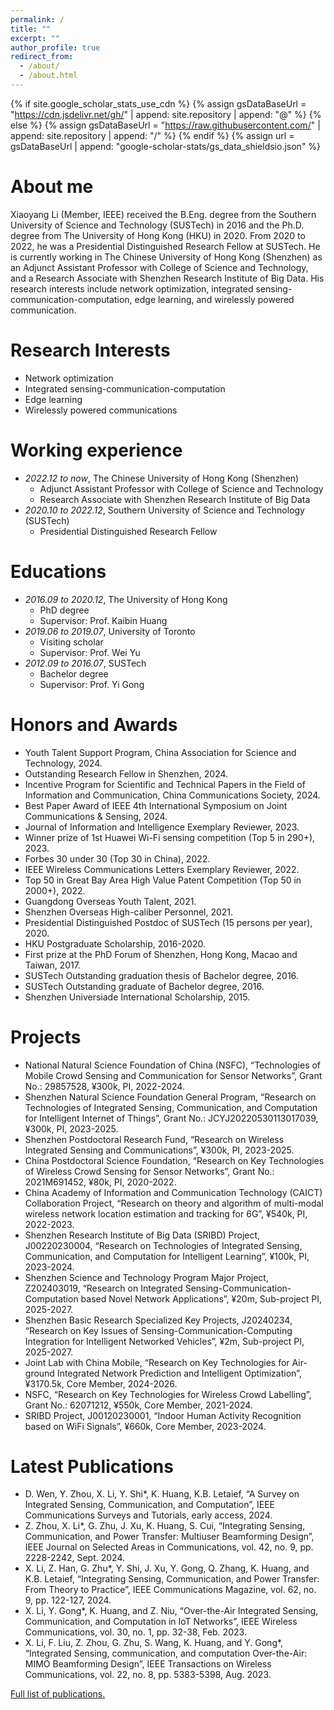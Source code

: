 ```yaml
---
permalink: /
title: ""
excerpt: ""
author_profile: true
redirect_from: 
  - /about/
  - /about.html
---
```


{% if site.google_scholar_stats_use_cdn %}
{% assign gsDataBaseUrl = "https://cdn.jsdelivr.net/gh/" | append: site.repository | append: "@" %}
{% else %}
{% assign gsDataBaseUrl = "https://raw.githubusercontent.com/" | append: site.repository | append: "/" %}
{% endif %}
{% assign url = gsDataBaseUrl | append: "google-scholar-stats/gs_data_shieldsio.json" %}

<span class='anchor' id='about-me'></span> 

# About me
Xiaoyang Li (Member, IEEE) received the B.Eng. degree from the Southern University of Science and Technology (SUSTech) in 2016 and the Ph.D.
degree from The University of Hong Kong (HKU) in 2020. From 2020 to 2022, he was a Presidential Distinguished Research Fellow at SUSTech. He is currently working in The Chinese University of Hong Kong (Shenzhen) as an Adjunct Assistant Professor with College of Science and Technology, and a Research Associate with Shenzhen Research Institute of Big Data. His research interests include network optimization, integrated sensing-communication-computation, edge learning, and wirelessly powered communication.
<!-- 这一行是总citations的数据 -->
<!-- <a href='https://scholar.google.com/citations?hl=zh-CN&user=pw0f1aIAAAAJ'><img src="https://img.shields.io/endpoint?url={{ url | url_encode }}&logo=Google%20Scholar&labelColor=f6f6f6&color=9cf&style=flat&label=citations"></a> -->

# Research Interests
- Network optimization
- Integrated sensing-communication-computation
- Edge learning
- Wirelessly powered communications

# Working experience
- *2022.12 to now*, The Chinese University of Hong Kong (Shenzhen)
  - Adjunct Assistant Professor with College of Science and Technology
  - Research Associate with Shenzhen Research Institute of Big Data
- *2020.10 to 2022.12*, Southern University of Science and Technology (SUSTech)
  - Presidential Distinguished Research Fellow
  
# Educations
- *2016.09 to 2020.12*, The University of Hong Kong
  - PhD degree
  - Supervisor: Prof. Kaibin Huang
- *2019.06 to 2019.07*, University of Toronto
  - Visiting scholar
  - Supervisor: Prof. Wei Yu
- *2012.09 to 2016.07*, SUSTech
  - Bachelor degree
  - Supervisor: Prof. Yi Gong
 
# Honors and Awards
- Youth Talent Support Program, China Association for Science and Technology, 2024.
- Outstanding Research Fellow in Shenzhen, 2024.
- Incentive Program for Scientific and Technical Papers in the Field of Information and Communication, China Communications Society, 2024.
- Best Paper Award of IEEE 4th International Symposium on Joint Communications & Sensing, 2024.
- Journal of Information and Intelligence Exemplary Reviewer, 2023.
- Winner prize of 1st Huawei Wi-Fi sensing competition (Top 5 in 290+), 2023.
- Forbes 30 under 30 (Top 30 in China), 2022.
- IEEE Wireless Communications Letters Exemplary Reviewer, 2022.
- Top 50 in Great Bay Area High Value Patent Competition (Top 50 in 2000+), 2022.
- Guangdong Overseas Youth Talent, 2021.
- Shenzhen Overseas High-caliber Personnel, 2021.
- Presidential Distinguished Postdoc of SUSTech (15 persons per year), 2020.
- HKU Postgraduate Scholarship, 2016-2020.
- First prize at the PhD Forum of Shenzhen, Hong Kong, Macao and Taiwan, 2017.
- SUSTech Outstanding graduation thesis of Bachelor degree, 2016.
- SUSTech Outstanding graduate of Bachelor degree, 2016.
- Shenzhen Universiade International Scholarship, 2015.

# Projects
- National Natural Science Foundation of China (NSFC), “Technologies of Mobile Crowd Sensing and Communication for Sensor Networks”, Grant No.: 29857528, ¥300k, PI, 2022-2024.
- Shenzhen Natural Science Foundation General Program, “Research on Technologies of Integrated Sensing, Communication, and Computation for Intelligent Internet of Things”, Grant No.: JCYJ20220530113017039, ¥300k, PI, 2023-2025.
- Shenzhen Postdoctoral Research Fund, “Research on Wireless Integrated Sensing and Communications”, ¥300k, PI, 2023-2025.
- China Postdoctoral Science Foundation, “Research on Key Technologies of Wireless Crowd Sensing for Sensor Networks”, Grant No.: 2021M691452, ¥80k, PI, 2020-2022.
- China Academy of Information and Communication Technology (CAICT) Collaboration Project, “Research on theory and algorithm of multi-modal wireless network location estimation and tracking for 6G”, ¥540k, PI, 2022-2023.
- Shenzhen Research Institute of Big Data (SRIBD) Project, J00220230004, “Research on Technologies of Integrated Sensing, Communication, and Computation for Intelligent Learning”, ¥100k, PI, 2023-2024.
- Shenzhen Science and Technology Program Major Project, Z202403019, “Research on Integrated Sensing-Communication-Computation based Novel Network Applications”, ¥20m, Sub-project PI, 2025-2027.
- Shenzhen Basic Research Specialized Key Projects, J20240234, “Research on Key Issues of Sensing-Communication-Computing Integration for Intelligent Networked Vehicles”, ¥2m, Sub-project PI, 2025-2027.
- Joint Lab with China Mobile, “Research on Key Technologies for Air-ground Integrated Network Prediction and Intelligent Optimization”, ¥3170.5k, Core Member, 2024-2026.
- NSFC, “Research on Key Technologies for Wireless Crowd Labelling”, Grant No.: 62071212, ¥550k, Core Member, 2021-2024.
- SRIBD Project, J00120230001, “Indoor Human Activity Recognition based on WiFi Signals”, ¥660k, Core Member, 2023-2024.

# Latest Publications
- D. Wen, Y. Zhou, X. Li, Y. Shi*, K. Huang, K.B. Letaief, “A Survey on Integrated Sensing, Communication, and Computation”, IEEE Communications Surveys and Tutorials, early access, 2024.
- Z. Zhou, X. Li*, G. Zhu, J. Xu, K. Huang, S. Cui, “Integrating Sensing, Communication, and Power Transfer: Multiuser Beamforming Design”, IEEE Journal on Selected Areas in Communications, vol. 42, no. 9, pp. 2228-2242, Sept. 2024.
- X. Li, Z. Han, G. Zhu*, Y. Shi, J. Xu, Y. Gong, Q. Zhang, K. Huang, and K.B. Letaief, “Integrating Sensing, Communication, and Power Transfer: From Theory to Practice”, IEEE Communications Magazine, vol. 62, no. 9, pp. 122-127, 2024.
- X. Li, Y. Gong*, K. Huang, and Z. Niu, “Over-the-Air Integrated Sensing, Communication, and Computation in IoT Networks”, IEEE Wireless Communications, vol. 30, no. 1, pp. 32-38, Feb. 2023.
- X. Li, F. Liu, Z. Zhou, G. Zhu, S. Wang, K. Huang, and Y. Gong*, “Integrated Sensing, communication, and computation Over-the-Air: MIMO Beamforming Design”, IEEE Transactions on Wireless Communications, vol. 22, no. 8, pp. 5383-5398, Aug. 2023.

[Full list of publications.](/publications/)
